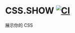 # CSS.SHOW [![CI](https://github.com/zhanghecool/cssdotshow/actions/workflows/ci.yml/badge.svg)](https://github.com/zhanghecool/cssdotshow/actions/workflows/ci.yml)
展示你的 CSS
